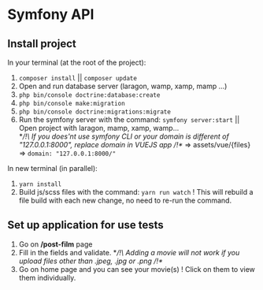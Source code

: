 # Symfony API

## Install project
In your terminal (at the root of the project):

1. `composer install` || `composer update`
2. Open and run database server (laragon, wamp, xamp, mamp ...)
3. `php bin/console doctrine:database:create`
4. `php bin/console make:migration`
5. `php bin/console doctrine:migrations:migrate`
6. Run the symfony server with the command: `symfony server:start` || Open project with laragon, mamp, xamp, wamp...  
  **/!\ If you does'nt use symfony CLI or your domain is different of "127.0.0.1:8000", replace domain in VUEJS app /!\** =>  assets/vue/{files} => `domain: "127.0.0.1:8000/"`

In new terminal (in parallel):
1. `yarn install`
2. Build js/scss files with the command: `yarn run watch` ! This will rebuild a file build with each new change, no need to re-run the command.


## Set up application for use tests

1. Go on **/post-film** page
2. Fill in the fields and validate. **/!\ Adding a movie will not work if you upload files other than .jpeg, .jpg or .png /!\**
3. Go on home page and you can see your movie(s) ! Click on them to view them individually.
